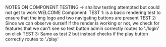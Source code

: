 NOTES ON COMPONENT TESTING -> shallow testing attempted but could not get to work
WELCOME Component:
    TEST 1: is a basic rendering test to ensure that the img logo and two navigating buttons are present
    TEST 2: Since we can observe ourself if the render is working or not, we check for features that we can't see
            so test button admin correctly routes to './login' on click
    TEST 3: Same as test 2 but instead checks if the play button correctly routes to './play'
